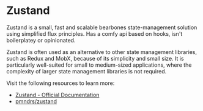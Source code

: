 # Zustand

Zustand is a small, fast and scalable bearbones state-management solution using simplified flux principles. Has a comfy api based on hooks, isn't boilerplatey or opinionated.

Zustand is often used as an alternative to other state management libraries, such as Redux and MobX, because of its simplicity and small size. It is particularly well-suited for small to medium-sized applications, where the complexity of larger state management libraries is not required.

Visit the following resources to learn more:

- [Zustand - Official Documentation](https://docs.pmnd.rs/zustand/getting-started/introduction)
- [pmndrs/zustand](https://github.com/pmndrs/zustand)
